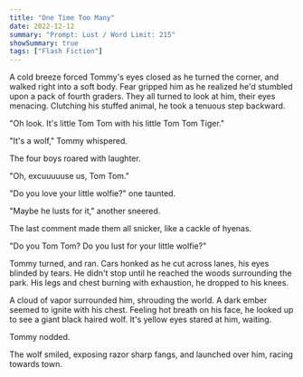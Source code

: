 ```yaml
---
title: "One Time Too Many"
date: 2022-12-12
summary: "Prompt: Lust / Word Limit: 215"
showSummary: true
tags: ["Flash Fiction"]
---
```


A cold breeze forced Tommy's eyes closed as he turned the corner, and walked right into a soft body. Fear gripped him as he realized he'd stumbled upon a pack of fourth graders. They all turned to look at him, their eyes menacing. Clutching his stuffed animal, he took a tenuous step backward. 

"Oh look. It's little Tom Tom with his little Tom Tom Tiger."

"It's a wolf," Tommy whispered.

The four boys roared with laughter. 

"Oh, excuuuuuse us, Tom Tom."

"Do you love your little wolfie?" one taunted.

"Maybe he lusts for it," another sneered. 

The last comment made them all snicker, like a cackle of hyenas. 

"Do you Tom Tom? Do you lust for your little wolfie?"

Tommy turned, and ran. Cars honked as he cut across lanes, his eyes blinded by tears. He didn't stop until he reached the woods surrounding the park. His legs and chest burning with exhaustion, he dropped to his knees. 

A cloud of vapor surrounded him, shrouding the world. A dark ember seemed to ignite with his chest. Feeling hot breath on his face, he looked up to see a giant black haired wolf. It's yellow eyes stared at him, waiting.

Tommy nodded. 

The wolf smiled, exposing razor sharp fangs, and launched over him, racing towards town.


